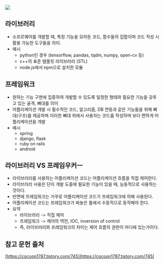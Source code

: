 ![](https://velog.velcdn.com/images/cosmos/post/dea83dd4-a094-4b08-9b12-f2ea3fba8e0c/image.jpeg)

## 라이브러리
- 소프르웨어를 개발할 때, 특정 기능을 모아둔 코드, 함수들의 집합이며 코드 작성 시 활용 가능한 도구들을 의미.
- 예시
    - python인 경우 (tensorflow, pandas, tqdm, numpy, open-cv 등)
    - c++의 표준 템플릿 라이브러리 (STL)
    - node.js에서 npm으로 설치한 모듈

## 프레임워크
- 원하는 기능 구현에 집중하여 개발할 수 있도록 일정한 형태와 필요한 기능을 갖추고 있는 골격, 뼈대를 의미
- 어플리케이션 개발 시 필수적인 코드, 알고리즘, DB 연동과 같은 기능들을 위해 뼈대(구조)를 제공하며 이러한 뼈대 위에서 사용자는 코드를 작성하며 보다 편하게 어플리케이션을 개발
- 예시
    - spring
    - django, flask
    - ruby on rails
    - android
    
## 라이브러리 VS 프레임우커ㅡ
- 라이브러리를 사용하는 어플리케이션 코드는 어플리케이션 흐름을 직접 제어한다.
- 라이브러리 사용은 단지 개발 도중에 필요한 기능이 있을 때, 능동적으로 사용하는 것이다.
- 반면에 프레임워크는 거꾸로 어플리케이션 코드가 프레임워크에 의해 사용된다.
- 어플리케이션 코드는 프레임워크가 짜놓은 틀에서 수동적으로 동작해야 한다.
- 요약
    - 라이브러리 -> 직접 제어
    - 프레임워크 -> 제어의 역전, IOC, inversion of control
    - 즉, 라이브러리와 프레임워크의 차이는 제어 흐름의 권한이 어디에 있는가이다.

## 참고 문헌 출처
[https://cocoon1787.tistory.com/745](https://cocoon1787.tistory.com/745)